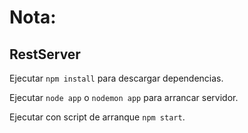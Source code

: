 # Nota:

## RestServer

Ejecutar `npm install` para descargar dependencias.

Ejecutar `node app` o `nodemon app` para arrancar servidor.

Ejecutar con script de arranque `npm start`.
